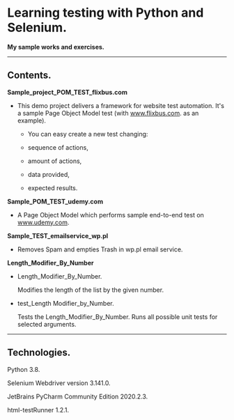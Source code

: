 # Learning testing with Python and Selenium.
**My sample works and exercises.**

---

## Contents.

**Sample_project_POM_TEST_flixbus.com**

- This demo project delivers a framework for website test automation. It's a sample Page Object Model test (with www.flixbus.com. as an example).

  - You can easy create a new test changing:

  - sequence of actions,

  - amount of actions,

  - data provided,

  - expected results.

**Sample_POM_TEST_udemy.com**
- A Page Object Model which performs sample end-to-end test on www.udemy.com.

**Sample_TEST_emailservice_wp.pl**
- Removes Spam and empties Trash in wp.pl email service.

**Length_Modifier_By_Number**
- Length_Modifier_By_Number.

  Modifies the length of the list by the given number.
- test_Length Modifier_by_Number.

  Tests the Length_Modifier_By_Number. Runs all possible unit tests for selected arguments.

---

## Technologies.
Python 3.8.

Selenium Webdriver version 3.141.0.

JetBrains PyCharm Community Edition 2020.2.3.

html-testRunner 1.2.1.
